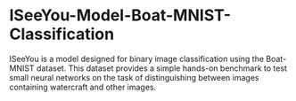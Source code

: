 # ISeeYou-Model-Boat-MNIST-Classification
ISeeYou is a model designed for binary image classification using the Boat-MNIST dataset. This dataset provides a simple hands-on benchmark to test small neural networks on the task of distinguishing between images containing watercraft and other images.
